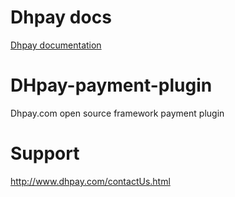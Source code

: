 # Dhpay docs
[Dhpay documentation](https://www.dhpay.com/merchantaccount/zh_CN/v2/html/dhpayGateway-doc-html/index.html)

# DHpay-payment-plugin
Dhpay.com open source framework payment plugin

# Support
http://www.dhpay.com/contactUs.html
